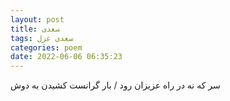 ```yaml
---
layout: post
title: سعدی
tags: سعدی غزل
categories: poem
date: 2022-06-06 06:35:23
---
```


سر که نه در راه عزیزان رود / بار گرانست کشیدن به دوش
